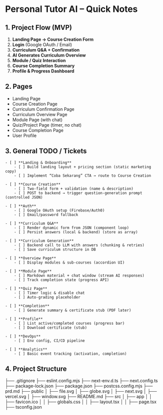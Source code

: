 # Personal Tutor AI – Quick Notes

## 1. Project Flow (MVP)

1. **Landing Page → Course Creation Form**
2. **Login** (Google OAuth / Email)
3. **Curriculum Q\&A + Confirmation**
4. **AI Generates Curriculum Overview**
5. **Module / Quiz Interaction**
6. **Course Completion Summary**
7. **Profile & Progress Dashboard**

## 2. Pages

* Landing Page
* Course Creation Page
* Curriculum Confirmation Page
* Curriculum Overview Page
* Module Page (with chat)
* Quiz/Project Page (timer, no chat)
* Course Completion Page
* User Profile

## 3. General TODO / Tickets

```
- [ ] **Landing & Onboarding**
    - [ ] Build landing layout + pricing section (static marketing copy)
    - [ ] Implement “Coba Sekarang” CTA → route to Course Creation

- [ ] **Course Creation**
    - [ ] Two-field form + validation (name & description)
    - [ ] POST to backend → trigger question‑generation prompt (controlled JSON)

- [ ] **Auth**
    - [ ] Google OAuth setup (Firebase/Auth0)
    - [ ] Email/password fallback

- [ ] **Curriculum Q&A**
    - [ ] Render dynamic form from JSON (component loop)
    - [ ] Persist answers (local & backend) (store as array)

- [ ] **Curriculum Generation**
    - [ ] Backend call to LLM with answers (chunking & retries)
    - [ ] Save curriculum structure in DB

- [ ] **Overview Page**
    - [ ] Display modules & sub‑courses (accordion UI)

- [ ] **Module Page**
    - [ ] Markdown material + chat window (stream AI responses)
    - [ ] Track completion state (progress API)

- [ ] **Quiz Page**
    - [ ] Timer logic & disable chat
    - [ ] Auto‑grading placeholder

- [ ] **Completion**
    - [ ] Generate summary & certificate stub (PDF later)

- [ ] **Profile**
    - [ ] List active/completed courses (progress bar)
    - [ ] Download certificate (stub)

- [ ] **DevOps**
    - [ ] Env config, CI/CD pipeline

- [ ] **Analytics**
    - [ ] Basic event tracking (activation, completion)
```

## 4. Project Structure
├── .gitignore
├── eslint.config.mjs
├── next-env.d.ts
├── next.config.ts
├── package-lock.json
├── package.json
├── postcss.config.mjs
├── prd.md
├── public
│   ├── file.svg
│   ├── globe.svg
│   ├── next.svg
│   ├── vercel.svg
│   ├── window.svg
├── README.md
├── src
│   ├── app
│   │   ├── favicon.ico
│   │   ├── globals.css
│   │   ├── layout.tsx
│   │   ├── page.tsx
├── tsconfig.json